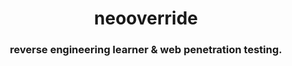 <h1 align="center">neooverride</h1>
<h3 align="center">reverse engineering learner & web penetration testing.</h3>
